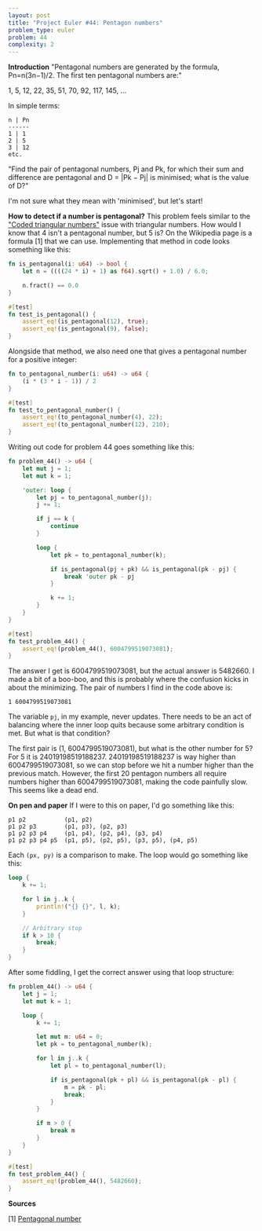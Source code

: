 ```yaml
---
layout: post
title: "Project Euler #44: Pentagon numbers"
problem_type: euler
problem: 44
complexity: 2
---
```


**Introduction**
"Pentagonal numbers are generated by the formula, Pn=n(3n−1)/2. The first ten pentagonal numbers are:"

1, 5, 12, 22, 35, 51, 70, 92, 117, 145, ...

In simple terms:

```
n | Pn
------
1 | 1
2 | 5
3 | 12
etc.
```

"Find the pair of pentagonal numbers, Pj and Pk, for which their sum and difference are pentagonal and D = \|Pk − Pj\| is minimised; what is the value of D?"

I'm not sure what they mean with 'minimised', but let's start!

**How to detect if a number is pentagonal?**
This problem feels similar to the ["Coded triangular numbers"](/2021/11/13/project-euler-42-coded-triangle-numbers.html) issue with triangular numbers. How would I know that 4 isn't a pentagonal number, but 5 is? On the Wikipedia page is a formula [1] that we can use. Implementing that method in code looks something like this:

```rust
fn is_pentagonal(i: u64) -> bool {
    let n = ((((24 * i) + 1) as f64).sqrt() + 1.0) / 6.0;

    n.fract() == 0.0
}

#[test]
fn test_is_pentagonal() {
    assert_eq!(is_pentagonal(12), true);
    assert_eq!(is_pentagonal(9), false);
}
```

Alongside that method, we also need one that gives a pentagonal number for a positive integer:

```rust
fn to_pentagonal_number(i: u64) -> u64 {
    (i * (3 * i - 1)) / 2
}

#[test]
fn test_to_pentagonal_number() {
    assert_eq!(to_pentagonal_number(4), 22);
    assert_eq!(to_pentagonal_number(12), 210);
}
```

Writing out code for problem 44 goes something like this:

```rust
fn problem_44() -> u64 {
    let mut j = 1;
    let mut k = 1;

    'outer: loop {
        let pj = to_pentagonal_number(j);
        j += 1;

        if j == k {
            continue
        }

        loop {
            let pk = to_pentagonal_number(k);

            if is_pentagonal(pj + pk) && is_pentagonal(pk - pj) {
                break 'outer pk - pj
            }

            k += 1;
        }
    }
}

#[test]
fn test_problem_44() {
    assert_eq!(problem_44(), 6004799519073081);
}
```

The answer I get is 6004799519073081, but the actual answer is 5482660. I made a bit of a boo-boo, and this is probably where the confusion kicks in about the minimizing. The pair of numbers I find in the code above is:

```
1 6004799519073081
```

The variable `pj`, in my example, never updates. There needs to be an act of balancing where the inner loop quits because some arbitrary condition is met. But what is that condition?

The first pair is (1, 6004799519073081), but what is the other number for 5? For 5 it is 24019198519188237. 24019198519188237 is way higher than 6004799519073081, so we can stop before we hit a number higher than the previous match. However, the first 20 pentagon numbers all require numbers higher than 6004799519073081, making the code painfully slow. This seems like a dead end.

**On pen and paper**
If I were to this on paper, I'd go something like this:

```
p1 p2           (p1, p2)
p1 p2 p3        (p1, p3), (p2, p3)
p1 p2 p3 p4     (p1, p4), (p2, p4), (p3, p4)
p1 p2 p3 p4 p5  (p1, p5), (p2, p5), (p3, p5), (p4, p5)
```

Each `(px, py)` is a comparison to make. The loop would go something like this:

```rust
loop {
    k += 1;

    for l in j..k {
        println!("{} {}", l, k);
    }

    // Arbitrary stop
    if k > 10 {
        break;
    }
}
```

After some fiddling, I get the correct answer using that loop structure:

```rust
fn problem_44() -> u64 {
    let j = 1;
    let mut k = 1;

    loop {
        k += 1;

        let mut m: u64 = 0;
        let pk = to_pentagonal_number(k);

        for l in j..k {
            let pl = to_pentagonal_number(l);

            if is_pentagonal(pk + pl) && is_pentagonal(pk - pl) {
                m = pk - pl;
                break;
            }
        }

        if m > 0 {
            break m
        }
    }
}

#[test]
fn test_problem_44() {
    assert_eq!(problem_44(), 5482660);
}
```

**Sources**

\[1\] [Pentagonal number](https://en.wikipedia.org/wiki/Pentagonal_number)
